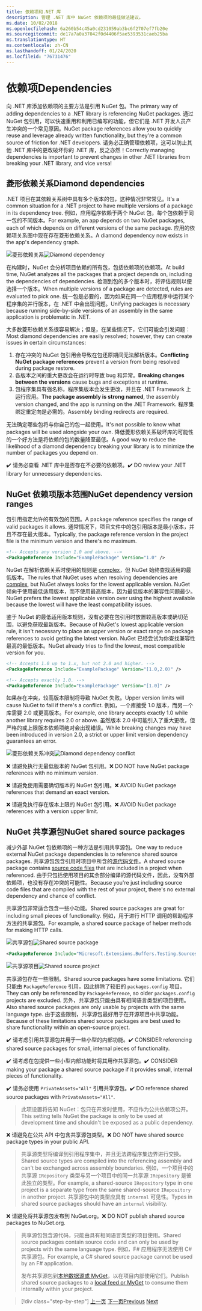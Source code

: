 ```yaml
---
title: 依赖项和.NET 库
description: 管理 .NET 库中 NuGet 依赖项的最佳做法建议。
ms.date: 10/02/2018
ms.openlocfilehash: 6a260b54c45a0cd231059ab3bc6f2707ef7fb20e
ms.sourcegitcommit: de17a7a0a37042f0d4406f5ae5393531caeb25ba
ms.translationtype: HT
ms.contentlocale: zh-CN
ms.lasthandoff: 01/24/2020
ms.locfileid: "76731476"
---
```

# <a name="dependencies"></a><span data-ttu-id="1fabd-103">依赖项</span><span class="sxs-lookup"><span data-stu-id="1fabd-103">Dependencies</span></span>

<span data-ttu-id="1fabd-104">向 .NET 库添加依赖项的主要方法是引用 NuGet 包。</span><span class="sxs-lookup"><span data-stu-id="1fabd-104">The primary way of adding dependencies to a .NET library is referencing NuGet packages.</span></span> <span data-ttu-id="1fabd-105">通过 NuGet 包引用，可以快速重用和利用已编写的功能，但它们是 .NET 开发人员产生冲突的一个常见原因。</span><span class="sxs-lookup"><span data-stu-id="1fabd-105">NuGet package references allow you to quickly reuse and leverage already written functionality, but they're a common source of friction for .NET developers.</span></span> <span data-ttu-id="1fabd-106">请务必正确管理依赖项，这可以防止其他 .NET 库中的更改破坏你的 .NET 库，反之亦然！</span><span class="sxs-lookup"><span data-stu-id="1fabd-106">Correctly managing dependencies is important to prevent changes in other .NET libraries from breaking your .NET library, and vice versa!</span></span>

## <a name="diamond-dependencies"></a><span data-ttu-id="1fabd-107">菱形依赖关系</span><span class="sxs-lookup"><span data-stu-id="1fabd-107">Diamond dependencies</span></span>

<span data-ttu-id="1fabd-108">.NET 项目在其依赖关系树中具有多个版本的包，这种情况非常常见。</span><span class="sxs-lookup"><span data-stu-id="1fabd-108">It's a common situation for a .NET project to have multiple versions of a package in its dependency tree.</span></span> <span data-ttu-id="1fabd-109">例如，应用程序依赖于两个 NuGet 包，每个包依赖于同一包的不同版本。</span><span class="sxs-lookup"><span data-stu-id="1fabd-109">For example, an app depends on two NuGet packages, each of which depends on different versions of the same package.</span></span> <span data-ttu-id="1fabd-110">应用的依赖项关系图中现在存在菱形依赖关系。</span><span class="sxs-lookup"><span data-stu-id="1fabd-110">A diamond dependency now exists in the app's dependency graph.</span></span>

<span data-ttu-id="1fabd-111">![菱形依赖关系](./media/dependencies/diamond-dependency.png "菱形依赖关系")</span><span class="sxs-lookup"><span data-stu-id="1fabd-111">![Diamond dependency](./media/dependencies/diamond-dependency.png "Diamond dependency")</span></span>

<span data-ttu-id="1fabd-112">在构建时，NuGet 会分析项目依赖的所有包，包括依赖项的依赖项。</span><span class="sxs-lookup"><span data-stu-id="1fabd-112">At build time, NuGet analyzes all the packages that a project depends on, including the dependencies of dependencies.</span></span> <span data-ttu-id="1fabd-113">检测到包的多个版本时，将评估规则以便选择一个版本。</span><span class="sxs-lookup"><span data-stu-id="1fabd-113">When multiple versions of a package are detected, rules are evaluated to pick one.</span></span> <span data-ttu-id="1fabd-114">统一包是必要的，因为如果在同一个应用程序中运行某个程序集的并行版本，在 .NET 中会出现问题。</span><span class="sxs-lookup"><span data-stu-id="1fabd-114">Unifying packages is necessary because running side-by-side versions of an assembly in the same application is problematic in .NET.</span></span>

<span data-ttu-id="1fabd-115">大多数菱形依赖关系很容易解决；但是，在某些情况下，它们可能会引发问题：</span><span class="sxs-lookup"><span data-stu-id="1fabd-115">Most diamond dependencies are easily resolved; however, they can create issues in certain circumstances:</span></span>

1. <span data-ttu-id="1fabd-116"> 存在冲突的 NuGet 包引用会导致在包还原期间无法解析版本。</span><span class="sxs-lookup"><span data-stu-id="1fabd-116">**Conflicting NuGet package references** prevent a version from being resolved during package restore.</span></span>
2. <span data-ttu-id="1fabd-117"> 各版本之间的重大更改会在运行时导致 bug 和异常。</span><span class="sxs-lookup"><span data-stu-id="1fabd-117">**Breaking changes between the versions** cause bugs and exceptions at runtime.</span></span>
3. <span data-ttu-id="1fabd-118"> 包程序集具有强名称，程序集版本会发生更改，并且在 .NET Framework 上运行应用。</span><span class="sxs-lookup"><span data-stu-id="1fabd-118">**The package assembly is strong named**, the assembly version changed, and the app is running on the .NET Framework.</span></span> <span data-ttu-id="1fabd-119">程序集绑定重定向是必需的。</span><span class="sxs-lookup"><span data-stu-id="1fabd-119">Assembly binding redirects are required.</span></span>

<span data-ttu-id="1fabd-120">无法确定哪些包将与你自己的包一起使用。</span><span class="sxs-lookup"><span data-stu-id="1fabd-120">It's not possible to know what packages will be used alongside your own.</span></span> <span data-ttu-id="1fabd-121">降低菱形依赖关系破坏库的可能性的一个好方法是将依赖的包的数量降至最低。</span><span class="sxs-lookup"><span data-stu-id="1fabd-121">A good way to reduce the likelihood of a diamond dependency breaking your library is to minimize the number of packages you depend on.</span></span>

<span data-ttu-id="1fabd-122">✔️ 请务必查看 .NET 库中是否存在不必要的依赖项。</span><span class="sxs-lookup"><span data-stu-id="1fabd-122">✔️ DO review your .NET library for unnecessary dependencies.</span></span>

## <a name="nuget-dependency-version-ranges"></a><span data-ttu-id="1fabd-123">NuGet 依赖项版本范围</span><span class="sxs-lookup"><span data-stu-id="1fabd-123">NuGet dependency version ranges</span></span>

<span data-ttu-id="1fabd-124">包引用指定允许的有效包的范围。</span><span class="sxs-lookup"><span data-stu-id="1fabd-124">A package reference specifies the range of valid packages it allows.</span></span> <span data-ttu-id="1fabd-125">通常情况下，项目文件中的包引用版本是最小版本，并且不存在最大版本。</span><span class="sxs-lookup"><span data-stu-id="1fabd-125">Typically, the package reference version in the project file is the minimum version and there's no maximum.</span></span>

```xml
<!-- Accepts any version 1.0 and above. -->
<PackageReference Include="ExamplePackage" Version="1.0" />
```

<span data-ttu-id="1fabd-126">NuGet 在解析依赖关系时使用的规则是 [complex](/nuget/consume-packages/dependency-resolution)，但 NuGet 始终查找适用的最低版本。</span><span class="sxs-lookup"><span data-stu-id="1fabd-126">The rules that NuGet uses when resolving dependencies are [complex](/nuget/consume-packages/dependency-resolution), but NuGet always looks for the lowest applicable version.</span></span> <span data-ttu-id="1fabd-127">NuGet 倾向于使用最低适用版本，而不使用最高版本，因为最低版本的兼容性问题最少。</span><span class="sxs-lookup"><span data-stu-id="1fabd-127">NuGet prefers the lowest applicable version over using the highest available because the lowest will have the least compatibility issues.</span></span>

<span data-ttu-id="1fabd-128">鉴于 NuGet 的最低适用版本规则，没有必要在包引用时放置较高版本或确切范围，以避免获取最新版本。</span><span class="sxs-lookup"><span data-stu-id="1fabd-128">Because of NuGet's lowest applicable version rule, it isn't necessary to place an upper version or exact range on package references to avoid getting the latest version.</span></span> <span data-ttu-id="1fabd-129">NuGet 已经尝试为你查找兼容性最高的最低版本。</span><span class="sxs-lookup"><span data-stu-id="1fabd-129">NuGet already tries to find the lowest, most compatible version for you.</span></span>

```xml
<!-- Accepts 1.0 up to 1.x, but not 2.0 and higher. -->
<PackageReference Include="ExamplePackage" Version="[1.0,2.0)" />

<!-- Accepts exactly 1.0. -->
<PackageReference Include="ExamplePackage" Version="[1.0]" />
```

<span data-ttu-id="1fabd-130">如果存在冲突，较高版本限制将导致 NuGet 失败。</span><span class="sxs-lookup"><span data-stu-id="1fabd-130">Upper version limits will cause NuGet to fail if there's a conflict.</span></span> <span data-ttu-id="1fabd-131">例如，一个库接受 1.0 版本，而另一个库需要 2.0 或更高版本。</span><span class="sxs-lookup"><span data-stu-id="1fabd-131">For example, one library accepts exactly 1.0 while another library requires 2.0 or above.</span></span> <span data-ttu-id="1fabd-132">虽然版本 2.0 中可能引入了重大更改，但严格的或上限版本依赖项绝对会出现错误。</span><span class="sxs-lookup"><span data-stu-id="1fabd-132">While breaking changes may have been introduced in version 2.0, a strict or upper limit version dependency guarantees an error.</span></span>

<span data-ttu-id="1fabd-133">![菱形依赖关系冲突](./media/dependencies/diamond-dependency-conflict.png "菱形依赖关系冲突")</span><span class="sxs-lookup"><span data-stu-id="1fabd-133">![Diamond dependency conflict](./media/dependencies/diamond-dependency-conflict.png "Diamond dependency conflict")</span></span>

<span data-ttu-id="1fabd-134">❌ 请避免执行无最低版本的 NuGet 包引用。</span><span class="sxs-lookup"><span data-stu-id="1fabd-134">❌ DO NOT have NuGet package references with no minimum version.</span></span>

<span data-ttu-id="1fabd-135">❌ 请避免使用需要确切版本的 NuGet 包引用。</span><span class="sxs-lookup"><span data-stu-id="1fabd-135">❌ AVOID NuGet package references that demand an exact version.</span></span>

<span data-ttu-id="1fabd-136">❌ 请避免执行存在版本上限的 NuGet 包引用。</span><span class="sxs-lookup"><span data-stu-id="1fabd-136">❌ AVOID NuGet package references with a version upper limit.</span></span>

## <a name="nuget-shared-source-packages"></a><span data-ttu-id="1fabd-137">NuGet 共享源包</span><span class="sxs-lookup"><span data-stu-id="1fabd-137">NuGet shared source packages</span></span>

<span data-ttu-id="1fabd-138">减少外部 NuGet 包依赖项的一种方法是引用共享源包。</span><span class="sxs-lookup"><span data-stu-id="1fabd-138">One way to reduce external NuGet package dependencies is to reference shared source packages.</span></span> <span data-ttu-id="1fabd-139">共享源包包含引用时项目中所含的[源代码文件](/nuget/reference/nuspec#including-content-files)。</span><span class="sxs-lookup"><span data-stu-id="1fabd-139">A shared source package contains [source code files](/nuget/reference/nuspec#including-content-files) that are included in a project when referenced.</span></span> <span data-ttu-id="1fabd-140">由于只包括使用项目的其余部分编译的源代码文件，因此，没有外部依赖项，也没有存在冲突的可能性。</span><span class="sxs-lookup"><span data-stu-id="1fabd-140">Because you're just including source code files that are compiled with the rest of your project, there's no external dependency and chance of conflict.</span></span>

<span data-ttu-id="1fabd-141">共享源包非常适合包含一些小功能。</span><span class="sxs-lookup"><span data-stu-id="1fabd-141">Shared source packages are great for including small pieces of functionality.</span></span> <span data-ttu-id="1fabd-142">例如，用于进行 HTTP 调用的帮助程序方法的共享源包。</span><span class="sxs-lookup"><span data-stu-id="1fabd-142">For example, a shared source package of helper methods for making HTTP calls.</span></span>

<span data-ttu-id="1fabd-143">![共享源包](./media/dependencies/shared-source-package.png "共享源包")</span><span class="sxs-lookup"><span data-stu-id="1fabd-143">![Shared source package](./media/dependencies/shared-source-package.png "Shared source package")</span></span>

```xml
<PackageReference Include="Microsoft.Extensions.Buffers.Testing.Sources" PrivateAssets="All" Version="1.0" />
```

<span data-ttu-id="1fabd-144">![共享源项目](./media/dependencies/shared-source-project.png "共享源项目")</span><span class="sxs-lookup"><span data-stu-id="1fabd-144">![Shared source project](./media/dependencies/shared-source-project.png "Shared source project")</span></span>

<span data-ttu-id="1fabd-145">共享源包存在一些限制。</span><span class="sxs-lookup"><span data-stu-id="1fabd-145">Shared source packages have some limitations.</span></span> <span data-ttu-id="1fabd-146">它们只能由 `PackageReference` 引用，因此排除了较旧的 `packages.config` 项目。</span><span class="sxs-lookup"><span data-stu-id="1fabd-146">They can only be referenced by `PackageReference`, so older `packages.config` projects are excluded.</span></span> <span data-ttu-id="1fabd-147">另外，共享源包只能由具有相同语言类型的项目使用。</span><span class="sxs-lookup"><span data-stu-id="1fabd-147">Also shared source packages are only usable by projects with the same language type.</span></span> <span data-ttu-id="1fabd-148">由于这些限制，共享源包最好用于在开源项目中共享功能。</span><span class="sxs-lookup"><span data-stu-id="1fabd-148">Because of these limitations shared source packages are best used to share functionality within an open-source project.</span></span>

<span data-ttu-id="1fabd-149">✔️ 请考虑引用共享源包并用于一些小型的内部功能。</span><span class="sxs-lookup"><span data-stu-id="1fabd-149">✔️ CONSIDER referencing shared source packages for small, internal pieces of functionality.</span></span>

<span data-ttu-id="1fabd-150">✔️ 请考虑在包提供一些小型内部功能时将其用作共享源包。</span><span class="sxs-lookup"><span data-stu-id="1fabd-150">✔️ CONSIDER making your package a shared source package if it provides small, internal pieces of functionality.</span></span>

<span data-ttu-id="1fabd-151">✔️ 请务必使用 `PrivateAssets="All"` 引用共享源包。</span><span class="sxs-lookup"><span data-stu-id="1fabd-151">✔️ DO reference shared source packages with `PrivateAssets="All"`.</span></span>

> <span data-ttu-id="1fabd-152">此项设置将告知 NuGet：包只在开发时使用，不应作为公共依赖项公开。</span><span class="sxs-lookup"><span data-stu-id="1fabd-152">This setting tells NuGet the package is only to be used at development time and shouldn't be exposed as a public dependency.</span></span>

<span data-ttu-id="1fabd-153">❌ 请避免在公共 API 中包含共享源包类型。</span><span class="sxs-lookup"><span data-stu-id="1fabd-153">❌ DO NOT have shared source package types in your public API.</span></span>

> <span data-ttu-id="1fabd-154">共享源类型将编译到引用程序集中，并且无法跨程序集边界进行交换。</span><span class="sxs-lookup"><span data-stu-id="1fabd-154">Shared source types are compiled into the referencing assembly and can't be exchanged across assembly boundaries.</span></span> <span data-ttu-id="1fabd-155">例如，一个项目中的共享源 `IRepository` 类型与另一个项目中的同一共享源 `IRepository` 是彼此独立的类型。</span><span class="sxs-lookup"><span data-stu-id="1fabd-155">For example, a shared-source `IRepository` type in one project is a separate type from the same shared-source `IRepository` in another project.</span></span> <span data-ttu-id="1fabd-156">共享源包中的类型应具有 `internal` 可见性。</span><span class="sxs-lookup"><span data-stu-id="1fabd-156">Types in shared source packages should have an `internal` visibility.</span></span>

<span data-ttu-id="1fabd-157">❌ 请避免将共享源包发布到 NuGet.org。</span><span class="sxs-lookup"><span data-stu-id="1fabd-157">❌ DO NOT publish shared source packages to NuGet.org.</span></span>

> <span data-ttu-id="1fabd-158">共享源包包含源代码，只能由具有相同语言类型的项目使用。</span><span class="sxs-lookup"><span data-stu-id="1fabd-158">Shared source packages contain source code and can only be used by projects with the same language type.</span></span> <span data-ttu-id="1fabd-159">例如，F# 应用程序无法使用 C# 共享源包。</span><span class="sxs-lookup"><span data-stu-id="1fabd-159">For example, a C# shared source package cannot be used by an F# application.</span></span>
>
> <span data-ttu-id="1fabd-160">发布共享源包到[本地数据源或 MyGet](./publish-nuget-package.md)，以在项目内部使用它们。</span><span class="sxs-lookup"><span data-stu-id="1fabd-160">Publish shared source packages to a [local feed or MyGet](./publish-nuget-package.md) to consume them internally within your project.</span></span>

>[!div class="step-by-step"]
><span data-ttu-id="1fabd-161">[上一页](nuget.md)
>[下一页](sourcelink.md)</span><span class="sxs-lookup"><span data-stu-id="1fabd-161">[Previous](nuget.md)
[Next](sourcelink.md)</span></span>

